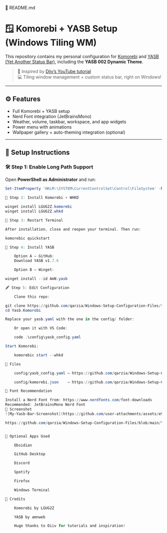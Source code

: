 📁 README.md

# 🪟 Komorebi + YASB Setup (Windows Tiling WM)

This repository contains my personal configuration for [Komorebi](https://github.com/LGUG2Z/komorebi) and [YASB (Yet Another Status Bar)](https://github.com/amnweb/yasb), including the **YASB 002 Dynamic Theme**.

> 🧠 Inspired by [Diiv’s YouTube tutorial](https://www.youtube.com/watch?v=u7Gi1fU8LTQ&list=LL&index=8)  
> 💻 Tiling window management + custom status bar, right on Windows!

---

## ⚙️ Features

- Full Komorebi + YASB setup
- Nerd Font integration (JetBrainsMono)
- Weather, volume, taskbar, workspace, and app widgets
- Power menu with animations
- Wallpaper gallery + auto-theming integration (optional)

---

## 🚀 Setup Instructions

### 🛠 Step 1: Enable Long Path Support

Open **PowerShell as Administrator** and run:

```powershell
Set-ItemProperty 'HKLM:\SYSTEM\CurrentControlSet\Control\FileSystem' -Name 'LongPathsEnabled' -Value 1

🧩 Step 2: Install Komorebi + WHKD

winget install LGUG2Z.komorebi
winget install LGUG2Z.whkd

🔁 Step 3: Restart Terminal

After installation, close and reopen your terminal. Then run:

komorebic quickstart

💾 Step 4: Install YASB

    Option A – GitHub:
    Download YASB v1.7.6

    Option B – Winget:

winget install --id AmN.yasb

🖋 Step 5: Edit Configuration

    Clone this repo:

git clone https://github.com/qarzia/Windows-Setup-Configuration-Files/tree/main/Yasb.Komorobi
cd Yasb.Komorobi

Replace your yasb.yaml with the one in the config/ folder:

    Or open it with VS Code:

    code .\config\yasb_config.yaml

Start Komorebi:

    komorebic start --whkd

📁 Files

    config/yasb_config.yaml – https://github.com/qarzia/Windows-Setup-Configuration-Files/blob/main/Yasb.Komorobi/config.yaml

    config/komorebi.json    – https://github.com/qarzia/Windows-Setup-Configuration-Files/blob/main/Yasb.Komorobi/komorebi.json

🎨 Font Recommendation

Install a Nerd Font from: https://www.nerdfonts.com/font-downloads
Recommended: JetBrainsMono Nerd Font
📸 Screenshot
![My-Yasb-Bar-Screenshot](https://github.com/user-attachments/assets/e931a3fc-b56b-45c3-ab8e-b04cb3c319b5)

https://github.com/qarzia/Windows-Setup-Configuration-Files/blob/main/Yasb.Komorobi/Screenshots/My-Yasb-Bar-Screenshot.png


🧼 Optional Apps Used

    Obsidian

    GitHub Desktop

    Discord

    Spotify

    Firefox

    Windows Terminal

🙏 Credits

    Komorebi by LGUG2Z

    YASB by amnweb

    Huge thanks to Diiv for tutorials and inspiration!
